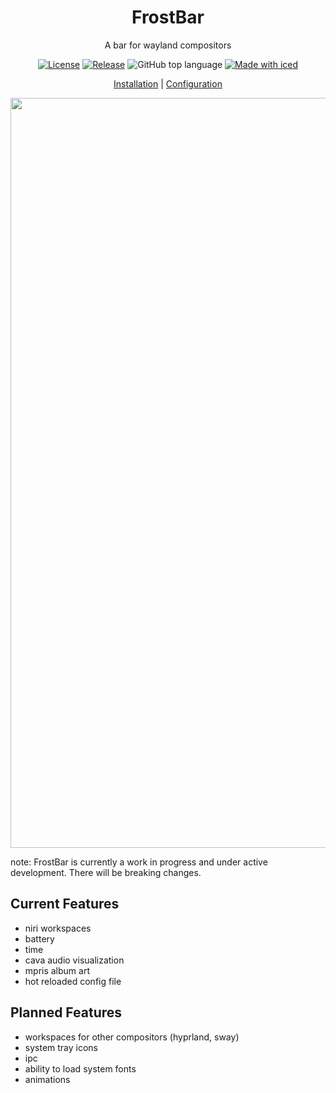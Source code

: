 <div align="center">
  <h1>FrostBar</h1>
  <p>A bar for wayland compositors</p>

  [![License](https://img.shields.io/github/license/Ind-E/FrostBar)](https://github.com/Ind-E/FrostBar/blob/main/LICENSE)
  [![Release](https://img.shields.io/github/v/release/Ind-E/FrostBar?logo=github)](https://github.com/Ind-E/FrostBar/releases)
  ![GitHub top language](https://img.shields.io/github/languages/top/Ind-E/FrostBar)
  [![Made with iced](https://iced.rs/badge.svg)](https://github.com/iced-rs/iced)

  <a href="https://ind-e.github.io/FrostBar/Installation">Installation</a> | <a href="https://ind-e.github.io/FrostBar/Configuration/Introduction/">Configuration</a>

<img width="1920" height="1200" alt="FrostBar Example" src="https://github.com/user-attachments/assets/ea3f2578-7c30-489f-a481-8893e970a3ed" />
</div>

note: FrostBar is currently a work in progress and under active development. There will be breaking changes.

## Current Features

- niri workspaces
- battery
- time
- cava audio visualization
- mpris album art
- hot reloaded config file


## Planned Features
- workspaces for other compositors (hyprland, sway)
- system tray icons
- ipc
- ability to load system fonts
- animations

